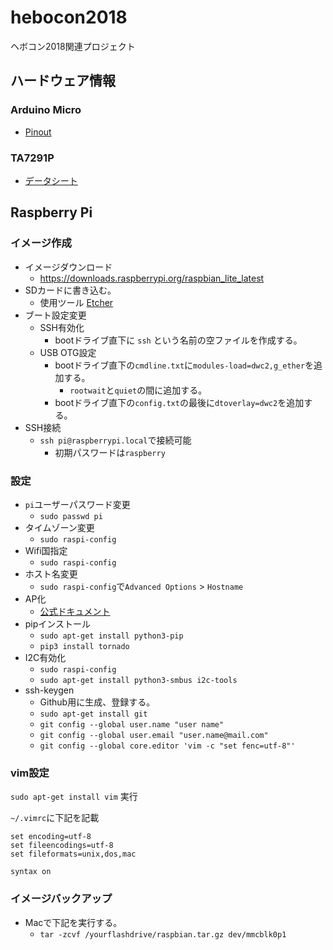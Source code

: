 # hebocon2018
ヘボコン2018関連プロジェクト

## ハードウェア情報

### Arduino Micro

* [Pinout](https://www.arduino.cc/en/uploads/Main/ArduinoMicro_Pinout3.png)

### TA7291P

* [データシート](http://akizukidenshi.com/download/ta7291p.pdf)

## Raspberry Pi

### イメージ作成

* イメージダウンロード
    * https://downloads.raspberrypi.org/raspbian_lite_latest
* SDカードに書き込む。
    * 使用ツール [Etcher](https://etcher.io/)
* ブート設定変更
    * SSH有効化
        * bootドライブ直下に `ssh` という名前の空ファイルを作成する。
    * USB OTG設定
        * bootドライブ直下の`cmdline.txt`に`modules-load=dwc2,g_ether`を追加する。
            * `rootwait`と`quiet`の間に追加する。
        * bootドライブ直下の`config.txt`の最後に`dtoverlay=dwc2`を追加する。
* SSH接続
    * `ssh pi@raspberrypi.local`で接続可能
        * 初期パスワードは`raspberry`

### 設定

* `pi`ユーザーパスワード変更
    * `sudo passwd pi`
* タイムゾーン変更
    * `sudo raspi-config`
* Wifi国指定
    * `sudo raspi-config`
* ホスト名変更
    * `sudo raspi-config`で`Advanced Options` > `Hostname`
* AP化
    * [公式ドキュメント](https://www.raspberrypi.org/documentation/configuration/wireless/access-point.md)
* pipインストール
    * `sudo apt-get install python3-pip`
    * `pip3 install tornado`
* I2C有効化
    * `sudo raspi-config`
    * `sudo apt-get install python3-smbus i2c-tools`
* ssh-keygen
    * Github用に生成、登録する。
    * `sudo apt-get install git`
    * `git config --global user.name "user name"`
    * `git config --global user.email "user.name@mail.com"`
    * `git config --global core.editor 'vim -c "set fenc=utf-8"'`

### vim設定

`sudo apt-get install vim` 実行

`~/.vimrc`に下記を記載

```
set encoding=utf-8
set fileencodings=utf-8
set fileformats=unix,dos,mac

syntax on
```

### イメージバックアップ

* Macで下記を実行する。
    * `tar -zcvf /yourflashdrive/raspbian.tar.gz dev/mmcblk0p1`

